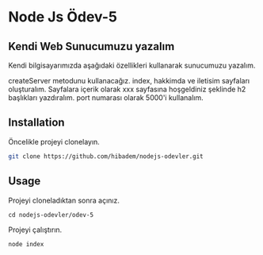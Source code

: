 # Node Js Ödev-5
## Kendi Web Sunucumuzu yazalım
Kendi bilgisayarımızda aşağıdaki özellikleri kullanarak sunucumuzu yazalım.

createServer metodunu kullanacağız.
index, hakkimda ve iletisim sayfaları oluşturalım.
Sayfalara içerik olarak xxx sayfasına hoşgeldiniz şeklinde h2 başlıkları yazdıralım.
port numarası olarak 5000'i kullanalım.
## Installation

Öncelikle projeyi clonelayın.
```bash
git clone https://github.com/hibadem/nodejs-odevler.git
```

## Usage

Projeyi cloneladıktan sonra açınız.

```linux
cd nodejs-odevler/odev-5
```

Projeyi çalıştırın.

```linux
node index 
```
